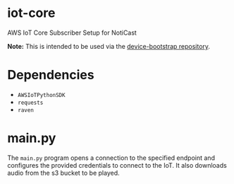 # iot-core
AWS IoT Core Subscriber Setup for NotiCast

**Note:** This is intended to be used via the [device-bootstrap
repository](https://github.com/NotiCast/device-bootstrap).

# Dependencies

- `AWSIoTPythonSDK`
- `requests`
- `raven`

# main.py

The `main.py` program opens a connection to the specified endpoint
and configures the provided credentials to connect to the IoT. It
also downloads audio from the s3 bucket to be played.
